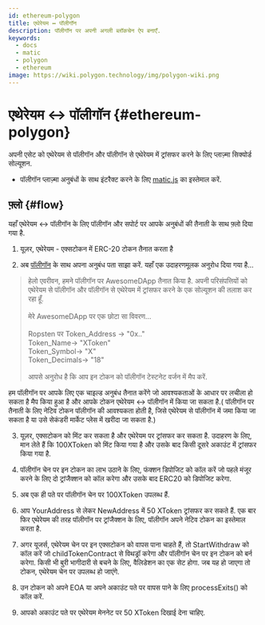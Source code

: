 ```yaml
---
id: ethereum-polygon
title: एथेरेयम ↔ पॉलीगॉन
description: पॉलीगॉन पर अपनी अगली ब्लॉकचेन ऐप बनाएँ.
keywords:
  - docs
  - matic
  - polygon
  - ethereum
image: https://wiki.polygon.technology/img/polygon-wiki.png
---
```


# एथेरेयम ↔ पॉलीगॉन {#ethereum-polygon}

अपनी एसेट को एथेरेयम से पॉलीगॉन और पॉलीगॉन से एथेरेयम में ट्रांसफर करने के लिए प्लाज़्मा सिक्योर्ड सोल्यूशन.
* पॉलीगॉन प्लाज़्मा अनुबंधों के साथ इंटरैक्ट करने के लिए [matic.js](https://github.com/maticnetwork/matic.js) का इस्तेमाल करें.

## फ़्लो {#flow}
यहाँ एथेरेयम ↔ पॉलीगॉन के लिए पॉलीगॉन और सपोर्ट पर आपके अनुबंधों की तैनाती के साथ फ़्लो दिया गया है.

1. यूज़र, एथेरेयम - एक्सटोकन में ERC-20 टोकन तैनात करता है

2. अब [पॉलीगॉन](https://t.me/joinchat/HkoSvlDKW0qKs_kK4Ow0hQ) के साथ अपना अनुबंध पता साझा करें. यहाँ एक उदाहरणमूलक अनुरोध दिया गया है...

> हेलो एवरीवन, हमने पॉलीगॉन पर AwesomeDApp तैनात किया है. अपनी परिसंपत्तियों को एथेरेयम से पॉलीगॉन और पॉलीगॉन से एथेरेयम में ट्रांसफर करने के एक सोल्यूशन की तलाश कर रहा हूँ.<br/><br/> मेरे AwesomeDApp पर एक छोटा सा विवरण...<br/><br/> Ropsten पर Token_Address -> "0x.."<br/> Token_Name-> "XToken"<br/> Token_Symbol-> "X"<br/> Token_Decimals-> "18"<br/><br/> आपसे अनुरोध है कि आप इन टोकन को पॉलीगॉन टेस्टनेट वर्जन में मैप करें.<br/>

हम पॉलीगॉन पर आपके लिए एक चाइल्ड अनुबंध तैनात करेंगे जो आवश्यकताओं के आधार पर लचीला हो सकता है मैप किया हुआ है और आपके टोकन एथेरेयम ↔ पॉलीगॉन में किया जा सकता है.( पॉलीगॉन पर तैनाती के लिए नेटिव टोकन पॉलीगॉन की आवश्यकता होती है, जिसे एथेरेयम से पॉलीगॉन में जमा किया जा सकता है या उसे सेकंडरी मार्केट प्लेस में खरीदा जा सकता है.)

3. यूज़र, एक्सटोकन को मिंट कर सकता है और एथेरेयम पर ट्रांसफर कर सकता है. उदाहरण के लिए, मान लेते हैं कि 100XToken को मिंट किया गया है और उसके बाद किसी दूसरे अकाउंट में ट्रांसफर किया गया है.

4. पॉलीगॉन चेन पर इन टोकन का लाभ उठाने के लिए, फंक्शन डिपोजिट को कॉल करें जो पहले मंजूर करने के लिए दो ट्रांजैक्शन को कॉल करेगा और उसके बाद ERC20 को डिपोजिट करेगा.

5. अब एक ही पते पर पॉलीगॉन चेन पर 100XToken उपलब्ध हैं.

6. आप YourAddress से लेकर NewAddress में 50 XToken ट्रांसफर कर सकते हैं. एक बार फिर एथेरेयम की तरह पॉलीगॉन पर ट्रांजैक्शन के लिए, पॉलीगॉन अपने नेटिव टोकन का इस्तेमाल करता है.

7. अगर यूजर्स, एथेरेयम चेन पर इन एक्सटोकन को वापस पाना चाहते हैं, तो StartWithdraw को कॉल करें जो childTokenContract से विथड्रॉ करेगा और पॉलीगॉन चेन पर इन टोकन को बर्न करेगा. किसी भी बुरी भागीदारी से बचने के लिए, वैलिडेशन का एक सेट होगा. जब यह हो जाएगा तो टोकन, एथेरेयम चेन पर उपलब्ध हो जाएंगे.

8. उन टोकन को अपने EOA या अपने अकाउंट पते पर वापस पाने के लिए processExits() को कॉल करें.

9. आपको अकाउंट पते पर एथेरेयम मेननेट पर 50 XToken दिखाई देना चाहिए.
